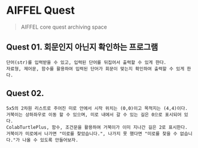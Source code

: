 # AIFFEL Quest

> AIFFEL core quest archiving space

## Quest 01. 회문인지 아닌지 확인하는 프로그램

```
단어(str)를 입력받을 수 있고, 입력된 단어를 뒤집어서 출력할 수 있게 한다. 
자료형, 제어문, 함수를 활용하여 입력된 단어가 회문이 맞는지 확인하여 출력할 수 있게 한다.  
```

## Quest 02. 

```
5x5의 2차원 리스트로 주어진 미로 안에서 시작 위치는 (0,0)이고 목적지는 (4,4)이다.  
거북이는 상하좌우로 이동 할 수 있으며, 미로 내에서 갈 수 있는 길은 0으로 표시되어 있다. 
ColabTurtlePlus, 함수, 조건문을 활용하여 거북이가 이미 지나간 길은 2로 표시한다.
거북이가 미로에서 나가면 "미로를 찾았습니다.", 나가지 못 했다면 "미로를 찾을 수 없습니다."가 나올 수 있도록 만들어보자.
```

